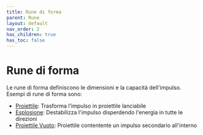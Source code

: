 ```yaml
---
title: Rune di forma
parent: Rune
layout: default
nav_order: 2
has_children: true
has_toc: false
---
```


# **Rune di forma**

Le rune di forma definiscono le dimensioni e la capacità dell'impulso. Esempi di rune di forma sono:

- [Proiettile](./projectile): Trasforma l'impulso in proiettile lanciabile
- [Esplosione](./small-explosion/): Destabilizza l'impulso disperdendo l'energia in tutte le direzioni
- [Proiettile Vuoto](./hollow-projectile/): Proiettile contentente un impulso secondario all'interno
